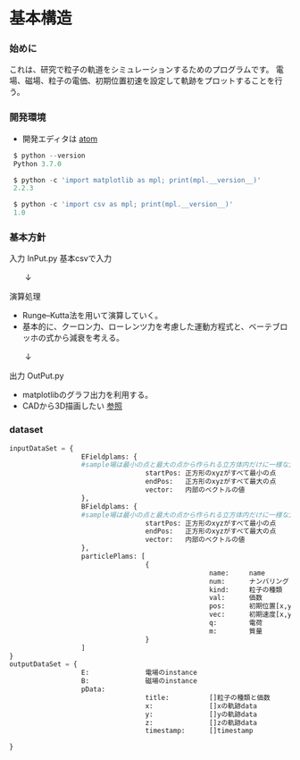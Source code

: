 # 基本構造

### 始めに
これは、研究で粒子の軌道をシミュレーションするためのプログラムです。
電場、磁場、粒子の電価、初期位置初速を設定して軌跡をプロットすることを行う。
### 開発環境

- 開発エディタは [atom](https://atom.io)

```Python
 $ python --version
 Python 3.7.0

 $ python -c 'import matplotlib as mpl; print(mpl.__version__)'
 2.2.3

 $ python -c 'import csv as mpl; print(mpl.__version__)'
 1.0
```
### 基本方針

 入力 InPut.py
 基本csvで入力

 　　↓　　　

演算処理
- Runge–Kutta法を用いて演算していく。
- 基本的に、クーロン力、ローレンツ力を考慮した運動方程式と、ベーテブロッホの式から減衰を考える。

　　↓　

出力 OutPut.py
- matplotlibのグラフ出力を利用する。
- CADから3D描画したい [参照](https://resp-kke.azurewebsites.net/2020/02/24/programtipspython_plotly3d/)


### dataset

```Python
inputDataSet = {
                  EFieldplams: {
                  #sample場は最小の点と最大の点から作られる立方体内だけに一様な力がかかる場をつかう
                                  startPos: 正方形のxyzがすべて最小の点
                                  endPos:   正方形のxyzがすべて最大の点
                                  vector:   内部のベクトルの値
                  },
                  BFieldplams: {
                  #sample場は最小の点と最大の点から作られる立方体内だけに一様な力がかかる場をつかう
                                  startPos: 正方形のxyzがすべて最小の点
                                  endPos:   正方形のxyzがすべて最大の点
                                  vector:   内部のベクトルの値
                  },
                  particlePlams: [
                                  {
                                                  name:     name
                                                  num:      ナンバリング
                                                  kind:     粒子の種類
                                                  val:      価数
                                                  pos:      初期位置[x,y,z]
                                                  vec:      初期速度[x,y,z]
                                                  q:        電荷
                                                  m:        質量  
                                  }
                  ]
}
outputDataSet = {
                  E:              電場のinstance
                  B:              磁場のinstance
                  pData:
                                  title:          []粒子の種類と価数
                                  x:              []xの軌跡data
                                  y:              []yの軌跡data
                                  z:              []zの軌跡data
                                  timestamp:      []timestamp

}

```

